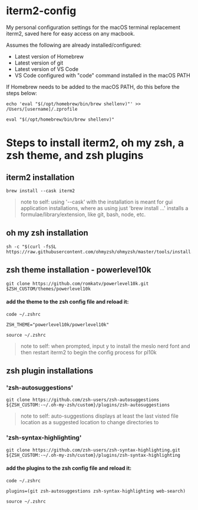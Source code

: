 # iterm2-config
My personal configuration settings for the macOS terminal replacement iterm2, saved here for easy access on any macbook. 

Assumes the following are already installed/configured:
- Latest version of Homebrew
- Latest version of git
- Latest version of VS Code
- VS Code configured with "code" command installed in the macOS PATH

If Homebrew needs to be added to the macOS PATH, do this before the steps below:
```
echo 'eval "$(/opt/homebrew/bin/brew shellenv)"' >> /Users/[username]/.zprofile
```
```
eval "$(/opt/homebrew/bin/brew shellenv)"
```

# Steps to install iterm2, oh my zsh, a zsh theme, and zsh plugins
## iterm2 installation
```
brew install --cask iterm2
```

> note to self: using '--cask' with the installation is meant for gui application installations, where as using just 'brew install ...' installs a formulae/library/extension, like git, bash, node, etc.

## oh my zsh installation
```
sh -c "$(curl -fsSL https://raw.githubusercontent.com/ohmyzsh/ohmyzsh/master/tools/install.sh)"
```

## zsh theme installation - powerlevel10k
```
git clone https://github.com/romkatv/powerlevel10k.git $ZSH_CUSTOM/themes/powerlevel10k
```

#### add the theme to the zsh config file and reload it:
```
code ~/.zshrc
```
```
ZSH_THEME="powerlevel10k/powerlevel10k"
```
```
source ~/.zshrc
```
> note to self: when prompted, input y to install the meslo nerd font and then restart iterm2 to begin the config process for pl10k 

## zsh plugin installations
### 'zsh-autosuggestions'
```
git clone https://github.com/zsh-users/zsh-autosuggestions ${ZSH_CUSTOM:-~/.oh-my-zsh/custom}/plugins/zsh-autosuggestions
```
> note to self: auto-suggestions displays at least the last visted file location as a suggested location to change directories to

### 'zsh-syntax-highlighting'
```
git clone https://github.com/zsh-users/zsh-syntax-highlighting.git ${ZSH_CUSTOM:-~/.oh-my-zsh/custom}/plugins/zsh-syntax-highlighting
```

#### add the plugins to the zsh config file and reload it:
```
code ~/.zshrc
```
```
plugins=(git zsh-autosuggestions zsh-syntax-highlighting web-search)
```
```
source ~/.zshrc
```